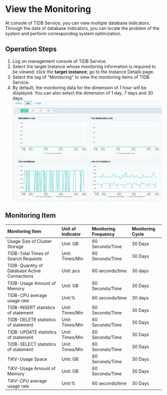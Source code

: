 # View the Monitoring
At console of TiDB Service, you can view multiple database indicators. Through the data of database indicators, you can locate the problem of the system and perform corresponding system optimization.

## Operation Steps
1. Log on management console of TiDB Service.
2. Select the target instance whose monitoring information is required to be viewed; click the **target instance**; go to the Instance Details page.
3. Select the tag of “Monitoring” to view the monitoring items of TIDB Service.
4. By default, the monitoring data for the dimension of 1 hour will be displayed. You can also select the dimension of 1 day, 7 days and 30 days.
![Infrastructure Architecture](../../../../image/TiDB/Monitor-1.png)

## Monitoring Item
|	Monitoring Item	|	Unit of Indicator	|	Monitoring Frequency	|	Monitoring Cycle	|
|:-|:-|:-|:-|
|	Usage Size of Cluster Storage	|	Unit: GB	|	60 Seconds/Time	|	30 Days	|
|	TiDB-Total Times of Search Requests	|	Unit: Times/Min	|	60 Seconds/Time	|	30 Days	|
|	TiDB-Quantity of Database Active Connections	|	Unit: pcs	|	60 seconds/time	|	30 days	|
|	TiDB-Usage Amount of Memory	|	Unit: GB	|	60 Seconds/Time	|	30 Days	|
|	TiDB-CPU average usage rate	|	Unit:%	|	60 seconds/time	|	30 days	|
|	TiDB-INSERT statistics of statement	|	Unit: Times/Min	|	60 Seconds/Time	|	30 Days	|
|	TiDB-DELETE statistics of statement	|	Unit: Times/Min	|	60 Seconds/Time	|	30 Days	|
|	TiDB-UPDATE statistics of statement	|	Unit: Times/Min	|	60 Seconds/Time	|	30 Days	|
|	TiDB-SELECT statistics of statement	|	Unit: Times/Min	|	60 Seconds/Time	|	30 Days	|
|	TiKV-Usage Space	|	Unit: GB	|	60 Seconds/Time	|	30 Days	|
|	TiKV-Usage Amount of Memory	|	Unit: GB	|	60 Seconds/Time	|	30 Days	|
|	TiKV-CPU average usage rate	|	Unit:%	|	60 seconds/time	|	30 Days	|
